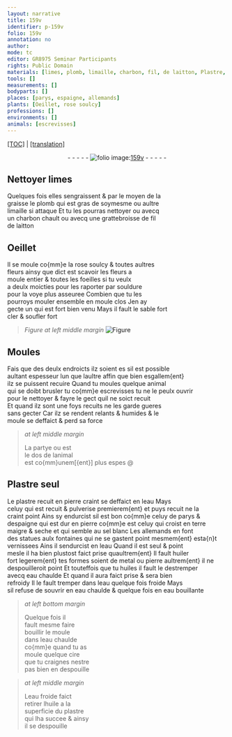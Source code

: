 ```yaml
---
layout: narrative
title: 159v
identifier: p-159v
folio: 159v
annotation: no
author:
mode: tc
editor: GR8975 Seminar Participants
rights: Public Domain
materials: [limes, plomb, limaille, charbon, fil, de laitton, Plastre, plastre, pierre, eau, terre, sel, huiler, metal, huiles, cire, huile]
tools: []
measurements: []
bodyparts: []
places: [parys, espaigne, allemands]
plants: [Oeillet, rose soulcy]
professions: []
environments: []
animals: [escrevisses]
---
```


<p><a href="{{ site.baseurl }}/diplomatic/">[TOC]</a> | <a href="{{ site.baseurl }}/texts/p-159v_tl/">[translation]</a></p><div class="folio" align="center">- - - - - <a href="http://gallica.bnf.fr/ark:/12148/btv1b10500001g/f324.item.r=" target="_blank"><img src="https://cu-mkp.github.io/2017-workshop-edition/assets/photo-icon.png" alt="folio image: " style="display:inline-block; margin-bottom:-3px;"/>159v</a> - - - - - </div>  
  

## Nettoyer <span class="m">limes</span>

 
Quelques fois elles sengraissent & par le moyen de la<br/> graisse le <span class="m">plomb</span> qui est gras de soymesme ou aultre<br/> <span class="m">limaille</span> si attaque Et tu les pourras nettoyer ou avecq<br/> un <span class="m">charbon</span> chault ou avecq une grattebroisse de <span class="m">fil</span><br/> <span class="m">de laitton</span>
 
 
  

## <span class="pa">Oeillet</span>

 
Il se moule co{mm}e la <span class="pa">rose soulcy</span> & toutes aultres<br/> fleurs ainsy que dict est scavoir les fleurs a<br/> moule entier & toutes les foeilles si tu veulx<br/> a deulx moicties pour les raporter par souldure<br/> pour la voye plus asseuree Combien que tu les<br/> pourroys mouler ensemble en moule clos Jen ay<br/> gecte un qui est fort bien venu Mays il fault le sable fort<br/> cler & soufler fort
 
> *Figure*
> *at left middle margin*
> <a href="https://drive.google.com/open?id=0B9-oNrvWdlO5LXNkdWdBLXZ1RVk" target="_blank"><img src="https://cu-mkp.github.io/GR8975-edition/assets/photo-icon.png" alt="Figure" style="display:inline-block; margin-bottom:-3px;"/></a>
 
 
  

## Moules

 
Fais que des deulx endroicts ilz soient <span class="del">es</span> sil est possible<br/> aultant espes<span class="del">seur</span> lun que laultre affin que bien esgallem{ent}<br/> ilz se puissent recuire Quand tu moules quelque animal<br/> qui se doibt brusler <span class="del">tu</span> co{mm}e <span class="al">escrevisses</span> tu ne le peulx ouvrir<br/> pour le nettoyer & fayre le gect quil ne soict recuit<br/> Et quand ilz sont une foys recuits ne les garde gueres<br/> sans gecter Car ilz se rendent relants & humides & le<br/> moule se deffaict & perd sa force
 
> *at left middle margin*
> 
> 
>   La partye ou est<br/> le dos de lanimal<br/> est co{mm}unem[{ent}] plus espes
@ 
 
  

## <span class="m">Plastre</span> seul

 
 Le <span class="m">plastre</span> recuit en <span class="m">pierre</span> <span class="del">craint</span> se deffaict en l<span class="m">eau</span> Mays<br/> celuy qui est <span class="del">recuit &</span> pulverise premierem{ent} et puys recuit ne la<br/> craint point Ains sy endurcist sil est bon co{mm}e celuy de <span class="pl">parys</span> &<br/> d<span class="pl">espaigne</span> qui est dur en <span class="m">pierre</span> co{mm}e est celuy qui croist en <span class="m">terre</span><br/> maigre & seche et qui semble au <span class="m">sel</span> blanc Les <span class="pl">allemands</span> en font<br/> des statues aulx fontaines qui ne se gastent point mesmem{ent} esta{n}t<br/> vernissees Ains il sendurcist en l<span class="m">eau</span> Quand il est seul & point<br/> mesle il ha bien plustost faict prise quaultrem{ent} Il fault <span class="m">huiler</span><br/> fort legerem{ent} tes formes soient de <span class="m">metal</span> ou <span class="m">pierre</span> aultrem{ent} il ne<br/> despouilleroit point Et touteffois que tu <span class="m">huiles</span> il fault le destremper<br/> avecq <span class="m">eau</span> chaulde Et quand il aura faict prise & sera bien<br/> refroidy Il le fault tremper dans l<span class="m">eau</span> quelque fois froide Mays<br/> sil refuse de souvrir en <span class="m">eau</span> chaulde & quelque fois en <span class="m">eau</span> bouillante
 
> *at left bottom margin*
> 
> 
>   Quelque fois il<br/> fault mesme faire<br/> bouillir le moule<br/> dans l<span class="m">eau</span> chaulde<br/> co{mm}e quand tu as<br/> moule quelque <span class="m">cire</span><br/> que tu craignes nestre<br/> pas bien en despouille
 
> *at left middle margin*
> 
> 
>   L<span class="m">eau</span> froide faict<br/> retirer l<span class="m">huile</span> a la<br/> superficie du <span class="m">plastre</span><br/> qui lha succee & ainsy<br/> il se despouille
 
